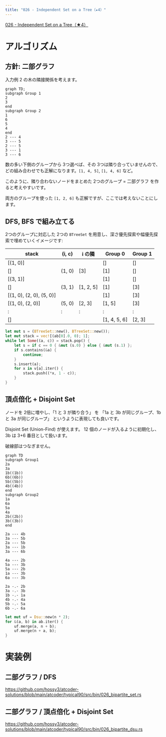 ```yaml
---
title: "026 - Independent Set on a Tree（★4）"
---
```


[026 \- Independent Set on a Tree（★4）](https://atcoder.jp/contests/typical90/tasks/typical90_z)


# アルゴリズム

## 方針: 二部グラフ

入力例 2 の木の隣接関係を考えます。

```mermaid
graph TD;
subgraph Group 1
2
3
end
subgraph Group 2
1
6
5
4
end
2 --- 4
3 --- 5
2 --- 5
3 --- 1
3 --- 6
```

数の多い下側のグループから 3つ選べば、その 3つは隣り合っていませんので、どの組み合わせでも正解になります。`[1, 4, 5]`, `[1, 4, 6]` など。

このように、隣り合わないノードをまとめた 2つのグループ = 二部グラフ を作ると考えやすいです。

両方のグループを使った `[1, 2, 6]` も正解ですが、ここでは考えないことにします。

## DFS, BFS で組み立てる

2つのグループに対応した 2つの `BTreeSet` を用意し、深さ優先探索や幅優先探索で埋めていくイメージです:

|stack|(i, c)|i の隣|Group 0|Group 1|
|---|---|---|---|---|
|[(1, 0)]|||[]|[]|
|[]|(1, 0)|[3]|[1]|[]|
|[(3, 1)]|||[1]|[]|
|[]|(3, 1)|[1, 2, 5]|[1]|[3]|
|[(1, 0), (2, 0), (5, 0)]|||[1]|[3]|
|[(1, 0), (2, 0)]|(5, 0)|[2, 3]|[1, 5]|[3]|
|:|:|:|:|:|
|[]|||[1, 4, 5, 6]|[2, 3]|

```rust
let mut s = (BTreeSet::new(), BTreeSet::new());
let mut stack = vec![(ab[0].0, 0); 1];
while let Some((a, c)) = stack.pop() {
    let s = if c == 0 { &mut (s.0) } else { &mut (s.1) };
    if s.contains(&a) {
        continue;
    }
    s.insert(a);
    for x in v[a].iter() {
        stack.push((*x, 1 - c));
    }
}
```

## 頂点倍化 + Disjoint Set

ノードを 2倍に増やし、「1 と 3 が隣り合う」 を 「1a と 3b が同じグループ、1b と 3a が同じグループ」 というように表現しても良いです。 

Disjoint Set (Union-Find) が使えます。 12 個のノードが入るように初期化し、 3b は 3+6 番目として扱います。

破線部はつなぎません。

```mermaid
graph TD
subgraph Group1
2a
3a
1b((1b))
6b((6b))
5b((5b))
4b((4b))
end
subgraph Group2
1a
6a
5a
4a
2b((2b))
3b((3b))
end

2a --- 4b
3a --- 5b
2a --- 5b
3a --- 1b
3a --- 6b

4a --- 2b
5a --- 3b
5a --- 2b
1a --- 3b
6a --- 3b

2a -.- 2b
3a -.- 3b
1b -.- 1a
4b -.- 4a
5b -.- 5a
6b -.- 6a
```

```rust
let mut uf = Dsu::new(n * 2);
for &(a, b) in ab.iter() {
    uf.merge(a, n + b);
    uf.merge(n + a, b);
}
```

# 実装例

## 二部グラフ / DFS
https://github.com/hossy3/atcoder-solutions/blob/main/atcoder/typical90/src/bin/026_bipartite_set.rs

## 二部グラフ / 頂点倍化 + Disjoint Set
https://github.com/hossy3/atcoder-solutions/blob/main/atcoder/typical90/src/bin/026_bipartite_dsu.rs

